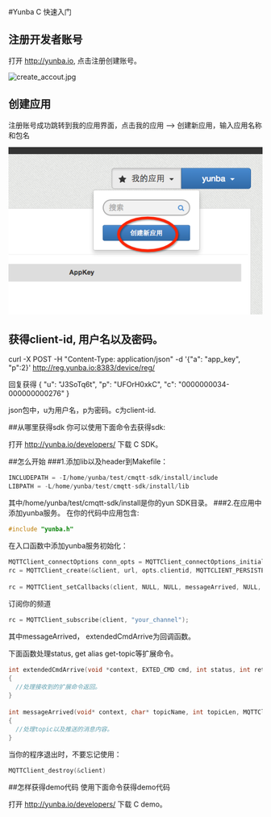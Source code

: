 #Yunba C 快速入门
## 注册开发者账号
打开 <http://yunba.io>, 点击注册创建账号。

![create_accout.jpg](../image/register_account.png)

## 创建应用
注册账号成功跳转到我的应用界面，点击我的应用 --> 创建新应用，输入应用名称和包名

![create_application.jpg](image/create_app.png)

## 获得client-id, 用户名以及密码。

curl -X  POST -H "Content-Type: application/json" -d '{"a": "app_key", "p":2}'  http://reg.yunba.io:8383/device/reg/

回复获得
{
  "u": "J3SoTq6t",
  "p": "UFOrH0xkC",
  "c": "0000000034-000000000276"
}

json包中，u为用户名，p为密码。c为client-id.



##从哪里获得sdk
你可以使用下面命令去获得sdk:

打开 <http://yunba.io/developers/> 下载 C SDK。

##怎么开始
###1.添加lib以及header到Makefile：

```c
INCLUDEPATH = -I/home/yunba/test/cmqtt-sdk/install/include
LIBPATH = -L/home/yunba/test/cmqtt-sdk/install/lib
```

其中/home/yunba/test/cmqtt-sdk/install是你的yun SDK目录。
###2.在应用中添加yunba服务。
在你的代码中应用包含:

```c
#include "yunba.h"
```

在入口函数中添加yunba服务初始化：

```c
MQTTClient_connectOptions conn_opts = MQTTClient_connectOptions_initializer;
rc = MQTTClient_create(&client, url, opts.clientid, MQTTCLIENT_PERSISTENCE_NONE, NULL);

rc = MQTTClient_setCallbacks(client, NULL, NULL, messageArrived, NULL, extendedCmdArrive);
```

订阅你的频道

```c
rc = MQTTClient_subscribe(client, "your_channel");
```

其中messageArrived， extendedCmdArrive为回调函数。

下面函数处理status, get alias get-topic等扩展命令。

```c
int extendedCmdArrive(void *context, EXTED_CMD cmd, int status, int ret_string_len, char *ret_string)
{
  //处理接收到的扩展命令返回。
}

int messageArrived(void* context, char* topicName, int topicLen, MQTTClient_message* m)
{
  //处理topic以及推送的消息内容。
}
```  

当你的程序退出时，不要忘记使用：

```c
MQTTClient_destroy(&client)
```

##怎样获得demo代码
使用下面命令获得demo代码


打开 <http://yunba.io/developers/> 下载 C demo。

